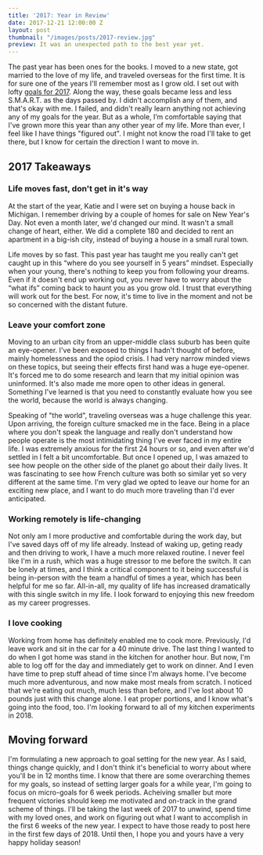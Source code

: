 ```yaml
---
title: '2017: Year in Review'
date: 2017-12-21 12:00:00 Z
layout: post
thumbnail: "/images/posts/2017-review.jpg"
preview: It was an unexpected path to the best year yet.
---
```


The past year has been ones for the books. I moved to a new state, got married to the love of my life, and traveled overseas for the first time. It is for sure one of the years I'll remember most as I grow old. I set out with lofty [goals for 2017](/blog/2017-the-year-ahead.html). Along the way, these goals became less and less S.M.A.R.T. as the days passed by. I didn't accomplish any of them, and that's okay with me. I failed, and didn't really learn anything not achieving any of my goals for the year. But as a whole, I’m comfortable saying that I've grown more this year than any other year of my life. More than ever, I feel like I have things "figured out". I might not know the road I'll take to get there, but I know for certain the direction I want to move in. 

## 2017 Takeaways

### Life moves fast, don't get in it's way

At the start of the year, Katie and I were set on buying a house back in Michigan. I remember driving by a couple of homes for sale on New Year's Day. Not even a month later, we'd changed our mind. It wasn't a small change of heart, either. We did a complete 180 and decided to rent an apartment in a big-ish city, instead of buying a house in a small rural town.

Life moves by so fast. This past year has taught me you really can't get caught up in this “where do you see yourself in 5 years” mindset. Especially when your young, there's nothing to keep you from following your dreams. Even if it doesn't end up working out, you never have to worry about the “what ifs” coming back to haunt you as you grow old. I trust that everything will work out for the best. For now, it's time to live in the moment and not be so concerned with the distant future.

### Leave your comfort zone

Moving to an urban city from an upper-middle class suburb has been quite an eye-opener. I've been exposed to things I hadn't thought of before, mainly homelessness and the opiod crisis. I had very narrow minded views on these topics, but seeing their effects first hand was a huge eye-opener. It's forced me to do some research and learn that my initial opinion was uninformed. It's also made me more open to other ideas in general. Something I've learned is that you need to constantly evaluate how you see the world, because the world is always changing.

Speaking of "the world", traveling overseas was a huge challenge this year. Upon arriving, the foreign culture smacked me in the face. Being in a place where you don't speak the language and really don't understand how people operate is the most intimidating thing I've ever faced in my entire life. I was extremely anxious for the first 24 hours or so, and even after we'd settled in I felt a bit uncomfortable. But once I opened up, I was amazed to see how people on the other side of the planet go about their daily lives. It was fascinating to see how French culture was both so similar yet so very different at the same time. I'm very glad we opted to leave our home for an exciting new place, and I want to do much more traveling than I'd ever anticipated.

### Working remotely is life-changing

Not only am I more productive and comfortable during the work day, but I've saved days off of my life already. Instead of waking up, geting ready and then driving to work, I have a much more relaxed routine. I never feel like I'm in a rush, which was a huge stressor to me before the switch. It can be lonely at times, and I think a critical component to it being successful is being in-person with the team a handful of times a year, which has been helpful for me so far. All-in-all, my quality of life has increased dramatically with this single switch in my life. I look forward to enjoying this new freedom as my career progresses.

### I love cooking
Working from home has definitely enabled me to cook more. Previously, I'd leave work and sit in the car for a 40 minute drive. The last thing I wanted to do when I got home was stand in the kitchen for another hour. But now, I'm able to log off for the day and immediately get to work on dinner. And I even have time to prep stuff ahead of time since I'm always home. I've become much more adventurous, and now make most meals from scratch. I noticed that we're eating out much, much less than before, and I've lost about 10 pounds just with this change alone. I eat proper portions, and I know what's going into the food, too. I'm looking forward to all of my kitchen experiments in 2018.

## Moving forward
I'm formulating a new approach to goal setting for the new year. As I said, things change quickly, and I don't think it's beneficial to worry about where you'll be in 12 months time. I know that there are some overarching themes for my goals, so instead of setting larger goals for a while year, I'm going to focus on micro-goals for 6 week periods. Acheiving smaller but more frequent victories should keep me motivated and on-track in the grand scheme of things. I'll be taking the last week of 2017 to unwind, spend time with my loved ones, and work on figuring out what I want to accomplish in the first 6 weeks of the new year. I expect to have those ready to post here in the first few days of 2018. Until then, I hope you and yours have a very happy holiday season!

